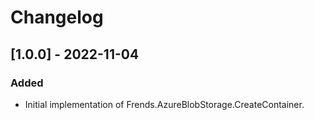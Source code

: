 # Changelog

## [1.0.0] - 2022-11-04
### Added
- Initial implementation of Frends.AzureBlobStorage.CreateContainer.
